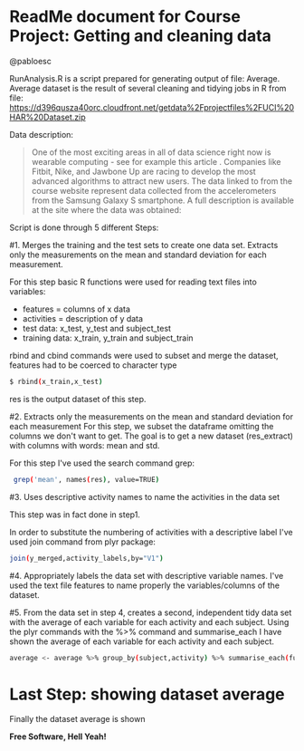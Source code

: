 # ReadMe document for Course Project: Getting and cleaning data

@pabloesc

RunAnalysis.R is a script prepared for generating output of file: Average. Average dataset is the result of several cleaning and tidying jobs in R from file: https://d396qusza40orc.cloudfront.net/getdata%2Fprojectfiles%2FUCI%20HAR%20Dataset.zip 

Data description:
>One of the most exciting areas in all of data science right now is wearable computing - see for example this article . Companies like Fitbit, Nike, and Jawbone Up are racing to develop the most advanced algorithms to attract new users. The data linked to from the course website represent data collected from the accelerometers from the Samsung Galaxy S smartphone. A full description is available at the site where the data was obtained: 

Script is done through 5 different Steps:

#1. Merges the training and the test sets to create one data set. 
Extracts only the measurements on the mean and standard deviation for each measurement. 

For this step basic R functions were used for reading text files into variables: 

- features = columns of x data
- activities = description of y data
- test data: x_test, y_test and subject_test
- training data: x_train, y_train and subject_train

rbind and cbind commands were used to subset and merge the dataset, features had to be coerced to character type
```sh
$ rbind(x_train,x_test)
```


res is the output dataset of this step.


#2. Extracts only the measurements on the mean and standard deviation for each measurement
For this step, we subset the dataframe omitting the columns we don't want to get. The goal is to get a new dataset (res_extract) with columns with words: mean and std.

For this step I've used the search command grep:
```sh
 grep('mean', names(res), value=TRUE)
 ```
#3. Uses descriptive activity names to name the activities in the data set

This step was in fact done in step1.

In order to substitute the numbering of activities with a descriptive label I've used join command from plyr package:
```sh
join(y_merged,activity_labels,by="V1")
```

#4. Appropriately labels the data set with descriptive variable names. 
I've used the text file features to name properly the variables/columns of the dataset.

#5. From the data set in step 4, creates a second, independent tidy data set with the average of each variable for each activity and each subject.
Using the plyr commands with the %>% command and summarise_each I have shown the average of each variable for each activity and each subject.

```sh
average <- average %>% group_by(subject,activity) %>% summarise_each(funs(mean))
```

# Last Step: showing dataset average
Finally the dataset average is shown 

**Free Software, Hell Yeah!**